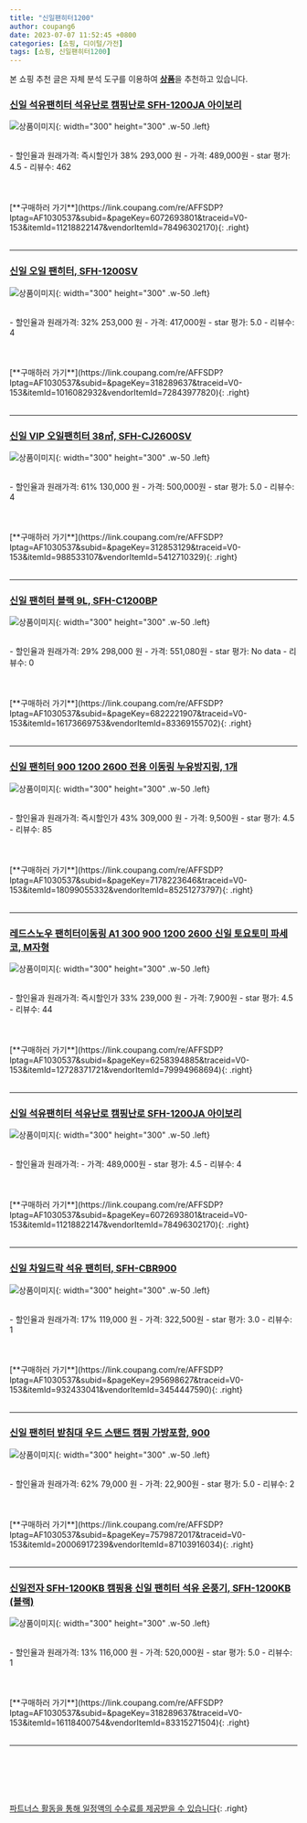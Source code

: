 ```yaml
---
title: "신일팬히터1200"
author: coupang6
date: 2023-07-07 11:52:45 +0800
categories: [쇼핑, 디이털/가전]
tags: [쇼핑, 신일팬히터1200]
---
```


본 쇼핑 추천 글은 자체 분석 도구를 이용하여 [**상품**](https://link.coupang.com/a/bao1ui)을 추천하고 있습니다.

### [신일 석유팬히터 석유난로 캠핑난로 SFH-1200JA 아이보리](https://link.coupang.com/re/AFFSDP?lptag=AF1030537&subid=&pageKey=6072693801&traceid=V0-153&itemId=11218822147&vendorItemId=78496302170)

![상품이미지](https://thumbnail7.coupangcdn.com/thumbnails/remote/230x230ex/image/vendor_inventory/8b7a/a022508fa9d1f606ccc8a08494f30bf689af45e9a6c51789076518fe419b.jpg){: width="300" height="300" .w-50 .left}


<br>
- 할인율과 원래가격: 즉시할인가 38%  293,000   원
- 가격: 489,000원
- star 평가: 4.5
- 리뷰수: 462
<br>
<br>
<br>
<br>
[**구매하러 가기**](https://link.coupang.com/re/AFFSDP?lptag=AF1030537&subid=&pageKey=6072693801&traceid=V0-153&itemId=11218822147&vendorItemId=78496302170){: .right}
<br>
<br>

---

### [신일 오일 팬히터, SFH-1200SV](https://link.coupang.com/re/AFFSDP?lptag=AF1030537&subid=&pageKey=318289637&traceid=V0-153&itemId=1016082932&vendorItemId=72843977820)

![상품이미지](https://thumbnail6.coupangcdn.com/thumbnails/remote/230x230ex/image/vendor_inventory/228d/9a4a670f8b368620927143541a030ee183e78ae962eed207e45719fa034d.jpg){: width="300" height="300" .w-50 .left}


<br>
- 할인율과 원래가격: 32%  253,000   원
- 가격: 417,000원
- star 평가: 5.0
- 리뷰수: 4
<br>
<br>
<br>
<br>
[**구매하러 가기**](https://link.coupang.com/re/AFFSDP?lptag=AF1030537&subid=&pageKey=318289637&traceid=V0-153&itemId=1016082932&vendorItemId=72843977820){: .right}
<br>
<br>

---

### [신일 VIP 오일팬히터 38㎡, SFH-CJ2600SV](https://link.coupang.com/re/AFFSDP?lptag=AF1030537&subid=&pageKey=312853129&traceid=V0-153&itemId=988533107&vendorItemId=5412710329)

![상품이미지](https://thumbnail8.coupangcdn.com/thumbnails/remote/230x230ex/image/retail/images/2019/10/07/14/6/be4c1c95-7bcf-4956-95b6-24813cec54d7.jpg){: width="300" height="300" .w-50 .left}


<br>
- 할인율과 원래가격: 61%  130,000   원
- 가격: 500,000원
- star 평가: 5.0
- 리뷰수: 4
<br>
<br>
<br>
<br>
[**구매하러 가기**](https://link.coupang.com/re/AFFSDP?lptag=AF1030537&subid=&pageKey=312853129&traceid=V0-153&itemId=988533107&vendorItemId=5412710329){: .right}
<br>
<br>

---

### [신일 팬히터 블랙 9L, SFH-C1200BP](https://link.coupang.com/re/AFFSDP?lptag=AF1030537&subid=&pageKey=6822221907&traceid=V0-153&itemId=16173669753&vendorItemId=83369155702)

![상품이미지](https://thumbnail8.coupangcdn.com/thumbnails/remote/230x230ex/image/retail/images/2022/10/05/10/1/448525a5-9e35-43ed-b8d6-f2a929479bee.jpg){: width="300" height="300" .w-50 .left}


<br>
- 할인율과 원래가격: 29%  298,000   원
- 가격: 551,080원
- star 평가: No data
- 리뷰수: 0
<br>
<br>
<br>
<br>
[**구매하러 가기**](https://link.coupang.com/re/AFFSDP?lptag=AF1030537&subid=&pageKey=6822221907&traceid=V0-153&itemId=16173669753&vendorItemId=83369155702){: .right}
<br>
<br>

---

### [신일 팬히터 900 1200 2600 전용 이동링 누유방지링, 1개](https://link.coupang.com/re/AFFSDP?lptag=AF1030537&subid=&pageKey=7178223646&traceid=V0-153&itemId=18099055332&vendorItemId=85251273797)

![상품이미지](https://thumbnail10.coupangcdn.com/thumbnails/remote/230x230ex/image/vendor_inventory/6942/07e2fdf023d8cf2889e195cbb733c4d4e0be03f9f41c893e0257cc38e4e4.png){: width="300" height="300" .w-50 .left}


<br>
- 할인율과 원래가격: 즉시할인가 43%  309,000   원
- 가격: 9,500원
- star 평가: 4.5
- 리뷰수: 85
<br>
<br>
<br>
<br>
[**구매하러 가기**](https://link.coupang.com/re/AFFSDP?lptag=AF1030537&subid=&pageKey=7178223646&traceid=V0-153&itemId=18099055332&vendorItemId=85251273797){: .right}
<br>
<br>

---

### [레드스노우 팬히터이동링 A1 300 900 1200 2600 신일 토요토미 파세코, M자형](https://link.coupang.com/re/AFFSDP?lptag=AF1030537&subid=&pageKey=6258394885&traceid=V0-153&itemId=12728371721&vendorItemId=79994968694)

![상품이미지](https://thumbnail7.coupangcdn.com/thumbnails/remote/230x230ex/image/vendor_inventory/010e/c8d781c589ee74ac8d42f707813b624931de55f747310873060d05dce50c.jpg){: width="300" height="300" .w-50 .left}


<br>
- 할인율과 원래가격: 즉시할인가 33%  239,000   원
- 가격: 7,900원
- star 평가: 4.5
- 리뷰수: 44
<br>
<br>
<br>
<br>
[**구매하러 가기**](https://link.coupang.com/re/AFFSDP?lptag=AF1030537&subid=&pageKey=6258394885&traceid=V0-153&itemId=12728371721&vendorItemId=79994968694){: .right}
<br>
<br>

---

### [신일 석유팬히터 석유난로 캠핑난로 SFH-1200JA 아이보리](https://link.coupang.com/re/AFFSDP?lptag=AF1030537&subid=&pageKey=6072693801&traceid=V0-153&itemId=11218822147&vendorItemId=78496302170)

![상품이미지](https://thumbnail7.coupangcdn.com/thumbnails/remote/230x230ex/image/vendor_inventory/8b7a/a022508fa9d1f606ccc8a08494f30bf689af45e9a6c51789076518fe419b.jpg){: width="300" height="300" .w-50 .left}


<br>
- 할인율과 원래가격: 
- 가격: 489,000원
- star 평가: 4.5
- 리뷰수: 4
<br>
<br>
<br>
<br>
[**구매하러 가기**](https://link.coupang.com/re/AFFSDP?lptag=AF1030537&subid=&pageKey=6072693801&traceid=V0-153&itemId=11218822147&vendorItemId=78496302170){: .right}
<br>
<br>

---

### [신일 차일드락 석유 팬히터, SFH-CBR900](https://link.coupang.com/re/AFFSDP?lptag=AF1030537&subid=&pageKey=295698627&traceid=V0-153&itemId=932433041&vendorItemId=3454447590)

![상품이미지](https://thumbnail8.coupangcdn.com/thumbnails/remote/230x230ex/image/retail/images/4441251509492213-2618f82a-8169-492a-9c4c-1ae019848cfd.jpg){: width="300" height="300" .w-50 .left}


<br>
- 할인율과 원래가격: 17%  119,000   원
- 가격: 322,500원
- star 평가: 3.0
- 리뷰수: 1
<br>
<br>
<br>
<br>
[**구매하러 가기**](https://link.coupang.com/re/AFFSDP?lptag=AF1030537&subid=&pageKey=295698627&traceid=V0-153&itemId=932433041&vendorItemId=3454447590){: .right}
<br>
<br>

---

### [신일 팬히터 받침대 우드 스탠드 캠핑 가방포함, 900](https://link.coupang.com/re/AFFSDP?lptag=AF1030537&subid=&pageKey=7579872017&traceid=V0-153&itemId=20006917239&vendorItemId=87103916034)

![상품이미지](https://thumbnail9.coupangcdn.com/thumbnails/remote/230x230ex/image/vendor_inventory/b357/2d59c42e205f91614ce2bbcc88a59268029abe222889b0885c9b5b170d1f.jpg){: width="300" height="300" .w-50 .left}


<br>
- 할인율과 원래가격: 62%  79,000   원
- 가격: 22,900원
- star 평가: 5.0
- 리뷰수: 2
<br>
<br>
<br>
<br>
[**구매하러 가기**](https://link.coupang.com/re/AFFSDP?lptag=AF1030537&subid=&pageKey=7579872017&traceid=V0-153&itemId=20006917239&vendorItemId=87103916034){: .right}
<br>
<br>

---

### [신일전자 SFH-1200KB 캠핑용 신일 팬히터 석유 온풍기, SFH-1200KB (블랙)](https://link.coupang.com/re/AFFSDP?lptag=AF1030537&subid=&pageKey=318289637&traceid=V0-153&itemId=16118400754&vendorItemId=83315271504)

![상품이미지](https://thumbnail10.coupangcdn.com/thumbnails/remote/230x230ex/image/vendor_inventory/0dd4/8fd6c746799d1d8266630cf60a9c841f7f9ccf069e398718ce4888ebc1dd.jpg){: width="300" height="300" .w-50 .left}


<br>
- 할인율과 원래가격: 13%  116,000   원
- 가격: 520,000원
- star 평가: 5.0
- 리뷰수: 1
<br>
<br>
<br>
<br>
[**구매하러 가기**](https://link.coupang.com/re/AFFSDP?lptag=AF1030537&subid=&pageKey=318289637&traceid=V0-153&itemId=16118400754&vendorItemId=83315271504){: .right}
<br>
<br>

---
<br><br><br><br><br> [파트너스 활동을 통해 일정액의 수수료를 제공받을 수 있습니다](https://link.coupang.com/a/bao1ui){: .right}